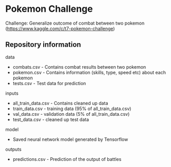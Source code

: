 # Pokemon Challenge

Challenge: Generalize outcome of combat between two pokemon (https://www.kaggle.com/c/t7-pokemon-challenge)

## Repository information
data
  * combats.csv - Contains combat results between two pokemon
  * pokemon.csv - Contains information (skills, type, speed etc) about each pokemon 
  * tests.csv - Test data for prediction

inputs
  * all_train_data.csv - Contains cleaned up data
  * train_data.csv - training data (95% of all_train_data.csv)
  * val_data.csv - validation data (5% of all_train_data.csv)
  * test_data.csv - cleaned up test data

model
  * Saved neural network model generated by Tensorflow

outputs
  * predictions.csv - Prediction of the output of battles
